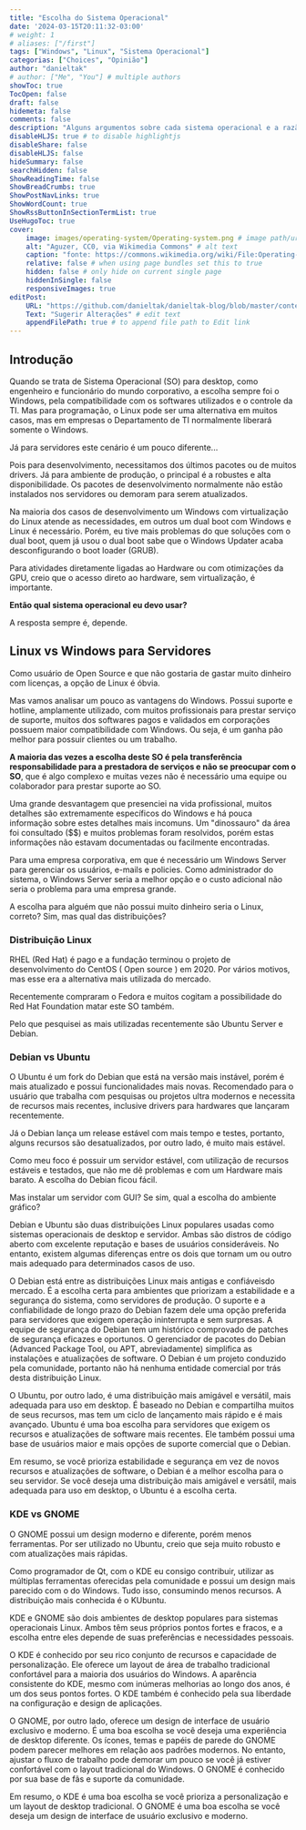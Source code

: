 ```yaml
---
title: "Escolha do Sistema Operacional"
date: '2024-03-15T20:11:32-03:00'
# weight: 1
# aliases: ["/first"]
tags: ["Windows", "Linux", "Sistema Operacional"]
categorias: ["Choices", "Opinião"]
author: "danieltak"
# author: ["Me", "You"] # multiple authors
showToc: true
TocOpen: false
draft: false
hidemeta: false
comments: false
description: "Alguns argumentos sobre cada sistema operacional e a razão de eu escolher este sistema."
disableHLJS: true # to disable highlightjs
disableShare: false
disableHLJS: false
hideSummary: false
searchHidden: false
ShowReadingTime: false
ShowBreadCrumbs: true
ShowPostNavLinks: true
ShowWordCount: true
ShowRssButtonInSectionTermList: true
UseHugoToc: true
cover:
    image: images/operating-system/Operating-system.png # image path/url
    alt: "Aguzer, CC0, via Wikimedia Commons" # alt text
    caption: "fonte: https://commons.wikimedia.org/wiki/File:Operating-system.svg" # display caption under cover
    relative: false # when using page bundles set this to true
    hidden: false # only hide on current single page
    hiddenInSingle: false
    responsiveImages: true
editPost:
    URL: "https://github.com/danieltak/danieltak-blog/blob/master/content"
    Text: "Sugerir Alterações" # edit text
    appendFilePath: true # to append file path to Edit link
---
```


## Introdução

Quando se trata de Sistema Operacional (SO) para desktop, como engenheiro e funcionário do mundo corporativo, a escolha sempre foi o Windows, pela compatibilidade com os softwares utilizados e o controle da TI. Mas para programação, o Linux pode ser uma alternativa em muitos casos, mas em empresas o Departamento de TI normalmente liberará somente o Windows.

Já para servidores este cenário é um pouco diferente...

Pois para desenvolvimento, necessitamos dos últimos pacotes ou de muitos drivers. Já para ambiente de produção, o principal é a robustes e alta disponibilidade. Os pacotes de desenvolvimento normalmente não estão instalados nos servidores ou demoram para serem atualizados.

Na maioria dos casos de desenvolvimento um Windows com virtualização do Linux atende as necessidades, em outros um dual boot com Windows e Linux é necessário. Porém, eu tive mais problemas do que soluções com o dual boot, quem já usou o dual boot sabe que o Windows Updater acaba desconfigurando o boot loader (GRUB).

Para atividades diretamente ligadas ao Hardware ou com otimizações da GPU, creio que o acesso direto ao hardware, sem virtualização, é importante.

**Então qual sistema operacional eu devo usar?**

A resposta sempre é, depende.

## Linux vs Windows para Servidores

Como usuário de Open Source e que não gostaria de gastar muito dinheiro com licenças, a opção de Linux é óbvia.

Mas vamos analisar um pouco as vantagens do Windows. Possui suporte e hotline, amplamente utilizado, com muitos profissionais para prestar serviço de suporte, muitos dos softwares pagos e validados em corporações possuem maior compatibilidade com Windows. Ou seja, é um ganha pão melhor para possuir clientes ou um trabalho. 

**A maioria das vezes a escolha deste SO é pela transferência responsabilidade para a prestadora de serviços e não se preocupar com o SO**, que é algo complexo e muitas vezes não é necessário uma equipe ou colaborador para prestar suporte ao SO.

Uma grande desvantagem que presenciei na vida profissional, muitos detalhes são extremamente específicos do Windows e há pouca informação sobre estes detalhes mais incomuns. Um "dinossauro" da área foi consultado ($$) e muitos problemas foram resolvidos, porém estas informações não estavam documentadas ou facilmente encontradas.

Para uma empresa corporativa, em que é necessário um Windows Server para gerenciar os usuários, e-mails e policies. Como administrador do sistema, o Windows Server seria a melhor opção e o custo adicional não seria o problema para uma empresa grande.

A escolha para alguém que não possui muito dinheiro seria o Linux, correto? Sim, mas qual das distribuições?

### Distribuição Linux

RHEL (Red Hat) é pago e a fundação terminou o projeto de desenvolvimento do CentOS ( Open source ) em 2020. Por vários motivos, mas esse era a alternativa mais utilizada do mercado. 

Recentemente compraram o Fedora e muitos cogitam a possibilidade do Red Hat Foundation matar este SO também.

Pelo que pesquisei as mais utilizadas recentemente são Ubuntu Server e Debian.

### Debian vs Ubuntu

O Ubuntu é um fork do Debian que está na versão mais instável, porém é mais atualizado e possui funcionalidades mais novas. Recomendado para o usuário que trabalha com pesquisas ou projetos ultra modernos e necessita de recursos mais recentes, inclusive drivers para hardwares que lançaram recentemente.

Já o Debian lança um release estável com mais tempo e testes, portanto, alguns recursos são desatualizados, por outro lado, é muito mais estável.

Como meu foco é possuir um servidor estável, com utilização de recursos estáveis e testados, que não me dê problemas e com um Hardware mais barato. A escolha do Debian ficou fácil.

Mas instalar um servidor com GUI? Se sim, qual a escolha do ambiente gráfico?

Debian e Ubuntu são duas distribuições Linux populares usadas como sistemas operacionais de desktop e servidor. Ambas são distros de código aberto com excelente reputação e bases de usuários consideráveis. No entanto, existem algumas diferenças entre os dois que tornam um ou outro mais adequado para determinados casos de uso.

O Debian está entre as distribuições Linux mais antigas e confiáveis ​​do mercado. É a escolha certa para ambientes que priorizam a estabilidade e a segurança do sistema, como servidores de produção. O suporte e a confiabilidade de longo prazo do Debian fazem dele uma opção preferida para servidores que exigem operação ininterrupta e sem surpresas. A equipe de segurança do Debian tem um histórico comprovado de patches de segurança eficazes e oportunos. O gerenciador de pacotes do Debian (Advanced Package Tool, ou APT, abreviadamente) simplifica as instalações e atualizações de software. O Debian é um projeto conduzido pela comunidade, portanto não há nenhuma entidade comercial por trás desta distribuição Linux.

O Ubuntu, por outro lado, é uma distribuição mais amigável e versátil, mais adequada para uso em desktop. É baseado no Debian e compartilha muitos de seus recursos, mas tem um ciclo de lançamento mais rápido e é mais avançado. Ubuntu é uma boa escolha para servidores que exigem os recursos e atualizações de software mais recentes. Ele também possui uma base de usuários maior e mais opções de suporte comercial que o Debian.

Em resumo, se você prioriza estabilidade e segurança em vez de novos recursos e atualizações de software, o Debian é a melhor escolha para o seu servidor. Se você deseja uma distribuição mais amigável e versátil, mais adequada para uso em desktop, o Ubuntu é a escolha certa.

### KDE vs GNOME

O GNOME possui um design moderno e diferente, porém menos ferramentas. Por ser utilizado no Ubuntu, creio que seja muito robusto e com atualizações mais rápidas.

Como programador de Qt, com o KDE eu consigo contribuir, utilizar as múltiplas ferramentas oferecidas pela comunidade e possui um design mais parecido com o do Windows. Tudo isso, consumindo menos recursos. A distribuição mais conhecida é o KUbuntu.

KDE e GNOME são dois ambientes de desktop populares para sistemas operacionais Linux. Ambos têm seus próprios pontos fortes e fracos, e a escolha entre eles depende de suas preferências e necessidades pessoais.

O KDE é conhecido por seu rico conjunto de recursos e capacidade de personalização. Ele oferece um layout de área de trabalho tradicional confortável para a maioria dos usuários do Windows. A aparência consistente do KDE, mesmo com inúmeras melhorias ao longo dos anos, é um dos seus pontos fortes. O KDE também é conhecido pela sua liberdade na configuração e design de aplicações.

O GNOME, por outro lado, oferece um design de interface de usuário exclusivo e moderno. É uma boa escolha se você deseja uma experiência de desktop diferente. Os ícones, temas e papéis de parede do GNOME podem parecer melhores em relação aos padrões modernos. No entanto, ajustar o fluxo de trabalho pode demorar um pouco se você já estiver confortável com o layout tradicional do Windows. O GNOME é conhecido por sua base de fãs e suporte da comunidade.

Em resumo, o KDE é uma boa escolha se você prioriza a personalização e um layout de desktop tradicional. O GNOME é uma boa escolha se você deseja um design de interface de usuário exclusivo e moderno.